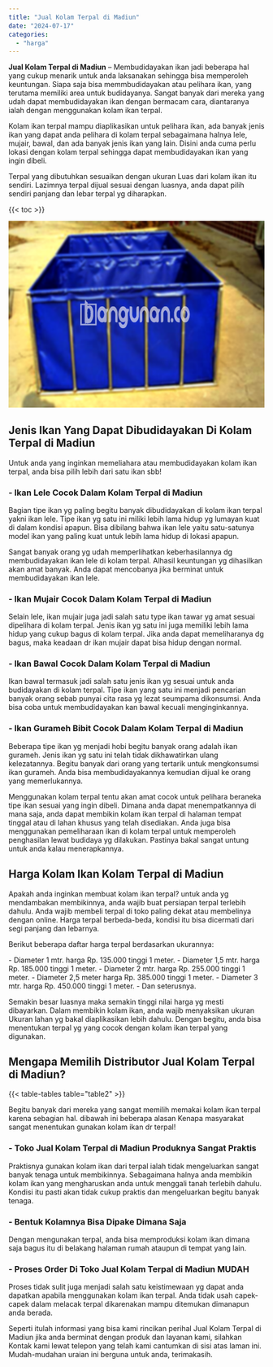 ```yaml
---
title: "Jual Kolam Terpal di Madiun"
date: "2024-07-17"
categories: 
  - "harga"
---
```


**Jual Kolam Terpal di Madiun** – Membudidayakan ikan jadi beberapa hal yang cukup menarik untuk anda laksanakan sehingga bisa memperoleh keuntungan. Siapa saja bisa memmbudidayakan atau pelihara ikan, yang terutama memiliki area untuk budidayanya. Sangat banyak dari mereka yang udah dapat membudidayakan ikan dengan bermacam cara, diantaranya ialah dengan menggunakan kolam ikan terpal.

Kolam ikan terpal mampu diaplikasikan untuk pelihara ikan, ada banyak jenis ikan yang dapat anda pelihara di kolam terpal sebagaimana halnya lele, mujair, bawal, dan ada banyak jenis ikan yang lain. Disini anda cuma perlu lokasi dengan kolam terpal sehingga dapat membudidayakan ikan yang ingin dibeli.

Terpal yang dibutuhkan sesuaikan dengan ukuran Luas dari kolam ikan itu sendiri. Lazimnya terpal dijual sesuai dengan luasnya, anda dapat pilih sendiri panjang dan lebar terpal yg diharapkan.

{{< toc >}}

![Jual Kolam Terpal di Madiun](/images/jual-kolam-terpal-13.png)

## Jenis Ikan Yang Dapat Dibudidayakan Di Kolam Terpal di Madiun

Untuk anda yang inginkan memeliahara atau membudidayakan kolam ikan terpal, anda bisa pilih lebih dari satu ikan sbb!

### \- Ikan Lele Cocok Dalam Kolam Terpal di Madiun

Bagian tipe ikan yg paling begitu banyak dibudidayakan di kolam ikan terpal yakni ikan lele. Tipe ikan yg satu ini miliki lebih lama hidup yg lumayan kuat di dalam kondisi apapun. Bisa dibilang bahwa ikan lele yaitu satu-satunya model ikan yang paling kuat untuk lebih lama hidup di lokasi apapun.

Sangat banyak orang yg udah memperlihatkan keberhasilannya dg membudidayakan ikan lele di kolam terpal. Alhasil keuntungan yg dihasilkan akan amat banyak. Anda dapat mencobanya jika berminat untuk membudidayakan ikan lele.

### \- Ikan Mujair Cocok Dalam Kolam Terpal di Madiun

Selain lele, ikan mujair juga jadi salah satu type ikan tawar yg amat sesuai dipelihara di kolam terpal. Jenis ikan yg satu ini juga memiliki lebih lama hidup yang cukup bagus di kolam terpal. Jika anda dapat memeliharanya dg bagus, maka keadaan dr ikan mujair dapat bisa hidup dengan normal.

### \- Ikan Bawal Cocok Dalam Kolam Terpal di Madiun

Ikan bawal termasuk jadi salah satu jenis ikan yg sesuai untuk anda budidayakan di kolam terpal. Tipe ikan yang satu ini menjadi pencarian banyak orang sebab punyai cita rasa yg lezat seumpama dikonsumsi. Anda bisa coba untuk membudidayakan kan bawal kecuali menginginkannya.

### \- Ikan Gurameh Bibit Cocok Dalam Kolam Terpal di Madiun

Beberapa tipe ikan yg menjadi hobi begitu banyak orang adalah ikan gurameh. Jenis ikan yg satu ini telah tidak dikhawatirkan ulang kelezatannya. Begitu banyak dari orang yang tertarik untuk mengkonsumsi ikan gurameh. Anda bisa membudidayakannya kemudian dijual ke orang yang memerlukannya.

Menggunakan kolam terpal tentu akan amat cocok untuk pelihara beraneka tipe ikan sesuai yang ingin dibeli. Dimana anda dapat menempatkannya di mana saja, anda dapat membikin kolam ikan terpal di halaman tempat tinggal atau di lahan khusus yang telah disediakan. Anda juga bisa menggunakan pemeliharaan ikan di kolam terpal untuk memperoleh penghasilan lewat budidaya yg dilakukan. Pastinya bakal sangat untung untuk anda kalau menerapkannya.

## Harga Kolam Ikan Kolam Terpal di Madiun

Apakah anda inginkan membuat kolam ikan terpal? untuk anda yg mendambakan membikinnya, anda wajib buat persiapan terpal terlebih dahulu. Anda wajib membeli terpal di toko paling dekat atau membelinya dengan online. Harga terpal berbeda-beda, kondisi itu bisa dicermati dari segi panjang dan lebarnya.

Berikut beberapa daftar harga terpal berdasarkan ukurannya:

\- Diameter 1 mtr. harga Rp. 135.000 tinggi 1 meter. - Diameter 1,5 mtr. harga Rp. 185.000 tinggi 1 meter. - Diameter 2 mtr. harga Rp. 255.000 tinggi 1 meter. - Diameter 2,5 meter harga Rp. 385.000 tinggi 1 meter. - Diameter 3 mtr. harga Rp. 450.000 tinggi 1 meter. - Dan seterusnya.

Semakin besar luasnya maka semakin tinggi nilai harga yg mesti dibayarkan. Dalam membikin kolam ikan, anda wajib menyaksikan ukuran Ukuran lahan yg bakal diaplikasikan lebih dahulu. Dengan begitu, anda bisa menentukan terpal yg yang cocok dengan kolam ikan terpal yang digunakan.

## Mengapa Memilih Distributor Jual Kolam Terpal di Madiun?

{{< table-tables table="table2" >}}

Begitu banyak dari mereka yang sangat memilih memakai kolam ikan terpal karena sebagian hal. dibawah ini beberapa alasan Kenapa masyarakat sangat menentukan gunakan kolam ikan dr terpal!

### \- Toko Jual Kolam Terpal di Madiun Produknya Sangat Praktis

Praktisnya gunakan kolam ikan dari terpal ialah tidak mengeluarkan sangat banyak tenaga untuk membikinnya. Sebagaimana halnya anda membikin kolam ikan yang mengharuskan anda untuk menggali tanah terlebih dahulu. Kondisi itu pasti akan tidak cukup praktis dan mengeluarkan begitu banyak tenaga.

### \- Bentuk Kolamnya Bisa Dipake Dimana Saja

Dengan mengunakan terpal, anda bisa memproduksi kolam ikan dimana saja bagus itu di belakang halaman rumah ataupun di tempat yang lain.

### \- Proses Order Di Toko Jual Kolam Terpal di Madiun MUDAH

Proses tidak sulit juga menjadi salah satu keistimewaan yg dapat anda dapatkan apabila menggunakan kolam ikan terpal. Anda tidak usah capek-capek dalam melacak terpal dikarenakan mampu ditemukan dimanapun anda berada.

Seperti itulah informasi yang bisa kami rincikan perihal Jual Kolam Terpal di Madiun jika anda berminat dengan produk dan layanan kami, silahkan Kontak kami lewat telepon yang telah kami cantumkan di sisi atas laman ini. Mudah-mudahan uraian ini berguna untuk anda, terimakasih.
